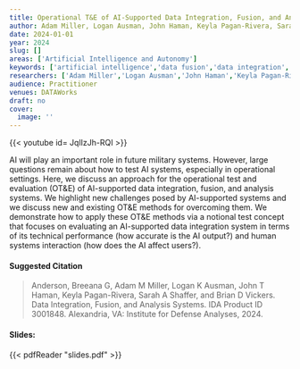 ```yaml
---
title: Operational T&E of AI-Supported Data Integration, Fusion, and Analysis Systems
author: Adam Miller, Logan Ausman, John Haman, Keyla Pagan-Rivera, Sarah Shaffer, Brian Vickers
date: 2024-01-01
year: 2024
slug: []
areas: ['Artificial Intelligence and Autonomy']
keywords: ['artificial intelligence','data fusion','data integration','test concept','human systems interaction']
researchers: ['Adam Miller','Logan Ausman','John Haman','Keyla Pagan-Rivera','Sarah Shaffer','Brian Vickers']
audience: Practitioner
venues: DATAWorks
draft: no
cover:
  image: ''
---
```


{{< youtube id= JqlIzJh-RQI >}}

AI will play an important role in future military systems. However, large questions remain about how to test AI systems, especially in operational settings. Here, we discuss an approach for the operational test and evaluation (OT&E) of AI-supported data integration, fusion, and analysis systems. We highlight new challenges posed by AI-supported systems and we discuss new and existing OT&E methods for overcoming them. We demonstrate how to apply these OT&E methods via a notional test concept that focuses on evaluating an AI-supported data integration system in terms of its technical performance (how accurate is the AI output?) and human systems interaction (how does the AI affect users?).

#### Suggested Citation
> Anderson, Breeana G, Adam M Miller, Logan K Ausman, John T Haman, Keyla Pagan-Rivera, Sarah A Shaffer, and Brian D Vickers. Data Integration, Fusion, and Analysis Systems. IDA Product ID 3001848. Alexandria, VA: Institute for Defense Analyses, 2024.

#### Slides: 
{{< pdfReader "slides.pdf" >}}




